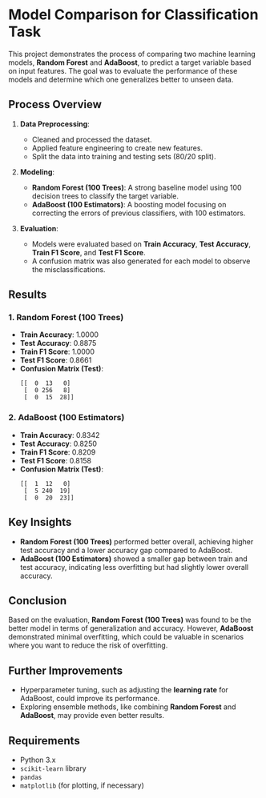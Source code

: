 # Model Comparison for Classification Task

This project demonstrates the process of comparing two machine learning models, **Random Forest** and **AdaBoost**, to predict a target variable based on input features. The goal was to evaluate the performance of these models and determine which one generalizes better to unseen data.

## Process Overview

1. **Data Preprocessing**: 
   - Cleaned and processed the dataset.
   - Applied feature engineering to create new features.
   - Split the data into training and testing sets (80/20 split).

2. **Modeling**:
   - **Random Forest (100 Trees)**: A strong baseline model using 100 decision trees to classify the target variable.
   - **AdaBoost (100 Estimators)**: A boosting model focusing on correcting the errors of previous classifiers, with 100 estimators.

3. **Evaluation**:
   - Models were evaluated based on **Train Accuracy**, **Test Accuracy**, **Train F1 Score**, and **Test F1 Score**.
   - A confusion matrix was also generated for each model to observe the misclassifications.

## Results

### 1. Random Forest (100 Trees)
- **Train Accuracy**: 1.0000
- **Test Accuracy**: 0.8875
- **Train F1 Score**: 1.0000
- **Test F1 Score**: 0.8661
- **Confusion Matrix (Test)**: 
    ```
    [[  0  13   0]
     [  0 256   8]
     [  0  15  28]]
    ```

### 2. AdaBoost (100 Estimators)
- **Train Accuracy**: 0.8342
- **Test Accuracy**: 0.8250
- **Train F1 Score**: 0.8209
- **Test F1 Score**: 0.8158
- **Confusion Matrix (Test)**:
    ```
    [[  1  12   0]
     [  5 240  19]
     [  0  20  23]]
    ```

## Key Insights

- **Random Forest (100 Trees)** performed better overall, achieving higher test accuracy and a lower accuracy gap compared to AdaBoost.
- **AdaBoost (100 Estimators)** showed a smaller gap between train and test accuracy, indicating less overfitting but had slightly lower overall accuracy.

## Conclusion

Based on the evaluation, **Random Forest (100 Trees)** was found to be the better model in terms of generalization and accuracy. However, **AdaBoost** demonstrated minimal overfitting, which could be valuable in scenarios where you want to reduce the risk of overfitting.

## Further Improvements

- Hyperparameter tuning, such as adjusting the **learning rate** for AdaBoost, could improve its performance.
- Exploring ensemble methods, like combining **Random Forest** and **AdaBoost**, may provide even better results.

## Requirements

- Python 3.x
- `scikit-learn` library
- `pandas`
- `matplotlib` (for plotting, if necessary)

